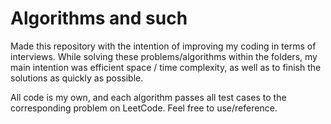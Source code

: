 # Algorithms and such

Made this repository with the intention of improving my coding in terms of interviews. While solving these problems/algorithms within the folders, my main intention was efficient space / time complexity, as well as to finish the solutions as quickly as possible.

All code is my own, and each algorithm passes all test cases to the corresponding problem on LeetCode. Feel free to use/reference.

